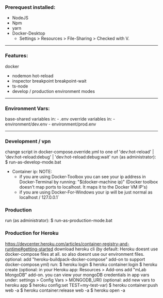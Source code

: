 ### Prerequest installed:
- NodeJS
- Npm
- yarn
- Docker-Desktop
  - Settings > Resources > File-Sharing > Checked with V.

----------------------------------------------

### Features:
docker
  - nodemon
      hot-reload
  - inspector
      breakpoint
      breakpoint-wait
  - ts-node
  - develop / production environment modes
  
----------------------------------------------

### Environment Vars:
  base-shared variables in:
    - .env
  override variables in:
    - environment/dev.env
    - environment/prod.env

----------------------------------------------

### Development / vpn
  change script in docker-compose.override.yml to one of 'dev:hot-reload' | 'dev:hot-reload:debug' | 'dev:hot-reload:debug:wait'
  run (as administrator):
    $ run-as-develop-mode.bat

 - Container ip:
    NOTE:
      - if you are using Docker-Toolbox you can see your ip address in Docker-Terminal by running: "$(docker-machine ip)"
      (Docker toolbox doesn't map ports to localhost. It maps it to the Docker VM IP's)
      - if you are using Docker-For-Windows your ip will be just normal as localhost / 127.0.0.1`


### Production
  run (as administrator):
    $ run-as-production-mode.bat


### Production for Heroku
  https://devcenter.heroku.com/articles/container-registry-and-runtime#getting-started
  download heroku cli
  (by default: Heroku doesnt use docker-compose files at all. 
   so also doesnt use our environment files.
   optional: add "heroku-buildpack-docker-compose" add-on to support docker-compose.yml)
  run:
    $ heroku login
    $ heroku container:login
    $ heroku create <your-heroku-app-name>
      (optional: 
        in your Heroku app:
          Resources > Add-ons
        add "mLab MongoDB" add-on.
        you can view your mongoDB credentials in app vars under:
          settings > Config Vars > MONGODB_URI)
      (optional: 
        add new vars to heroku app
          $ heroku config:set TEST=my-test-var)
    $ heroku container:push web -a <your-heroku-app-name>
    $ heroku container:release web -a <your-heroku-app-name>
    $ heroku open -a <your-heroku-app-name>
